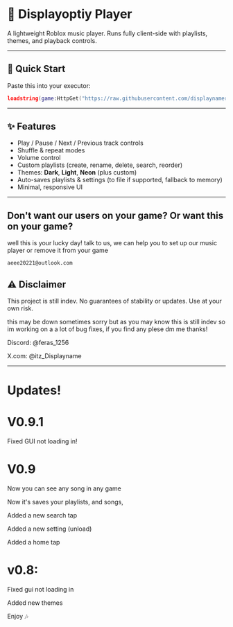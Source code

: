 # 🎵 Displayoptiy Player

A lightweight Roblox music player. Runs fully client-side with playlists, themes, and playback controls.

---

## 🚀 Quick Start

Paste this into your executor:

```lua
loadstring(game:HttpGet("https://raw.githubusercontent.com/displaynameroblox/displayoptiy/refs/heads/main/Displayotiyv1.0.lua"))()
```

---

## ✨ Features
- Play / Pause / Next / Previous track controls
- Shuffle & repeat modes
- Volume control
- Custom playlists (create, rename, delete, search, reorder)
- Themes: **Dark**, **Light**, **Neon** (plus custom)
- Auto-saves playlists & settings (to file if supported, fallback to memory)
- Minimal, responsive UI


---

## Don't want our users on your game? Or want this on your game?
well this is your lucky day! talk to us, we can help you to set up our music player or remove it from your game

```
aeee20221@outlook.com
```



## ⚠️ Disclaimer
This project is still indev. No guarantees of stability or updates. Use at your own risk.

this may be down sometimes sorry but as you may know this is still indev so im working on a a lot of bug fixes, if you find any plese dm me thanks!

Discord: @feras_1256

X.com: @itz_Displayname

---

# Updates!

# V0.9.1

Fixed GUI not loading in!

# V0.9

Now you can see any song in any game

Now it's saves your playlists, and songs,

Added a new search tap

Added a new setting (unload)

Added a home tap


# v0.8:
Fixed gui not loading in

Added new themes 

Enjoy 🎶
